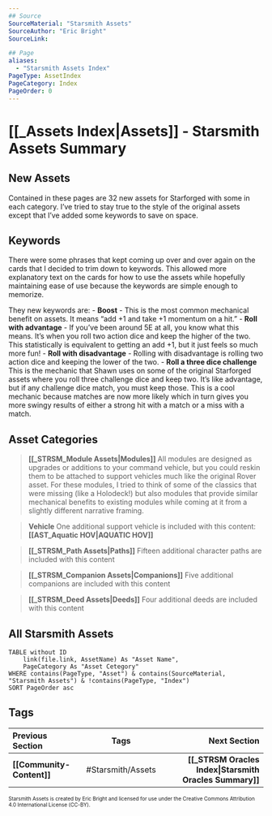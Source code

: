 ```yaml
---
## Source
SourceMaterial: "Starsmith Assets"
SourceAuthor: "Eric Bright"
SourceLink: 

## Page
aliases:
  - "Starsmith Assets Index"
PageType: AssetIndex
PageCategory: Index
PageOrder: 0
---
```

# [[_Assets Index|Assets]] - Starsmith Assets Summary

## New Assets
Contained in these pages are 32 new assets for Starforged with some in each category. I’ve tried to stay true to the style of the original assets except that I’ve added some keywords to save on space. 

## Keywords
There were some phrases that kept coming up over and over again on the cards that I decided to trim down to keywords. This allowed more explanatory text on the cards for how to use the assets while hopefully maintaining ease of use because the keywords are simple enough to memorize. 

They new keywords are: 
	- **Boost** - This is the most common mechanical benefit on assets. It means “add +1 and take +1 momentum on a hit.” 
	- **Roll with advantage** - If you’ve been around 5E at all, you know what this means. It’s when you roll two action dice and keep the higher of the two. This statistically is equivalent to getting an add +1, but it just feels so much more fun!
	- **Roll with disadvantage** - Rolling with disadvantage is rolling two action dice and keeping the lower of the two.
	- **Roll a three dice challenge** This is the mechanic that Shawn uses on some of the original Starforged assets where you roll three challenge dice and keep two. It’s like advantage, but if any challenge dice match, you must keep those. This is a cool mechanic because matches are now more likely which in turn gives you more swingy results of either a strong hit with a match or a miss with a match.

## Asset Categories
>**[[_STRSM_Module Assets|Modules]]**
>All modules are designed as upgrades or additions to your command vehicle, but you could reskin them to be attached to support vehicles much like the original Rover asset. For these modules, I tried to think of some of the classics that were missing (like a Holodeck!) but also modules that provide similar mechanical benefits to existing modules while coming at it from a slightly different narrative framing.


>**Vehicle**
> One additional support vehicle is included with this content: **[[AST_Aquatic HOV|AQUATIC HOV]]**

>**[[_STRSM_Path Assets|Paths]]**
>Fifteen additional character paths are included with this content

>**[[_STRSM_Companion Assets|Companions]]**
>Five additional companions are included with this content

>**[[_STRSM_Deed Assets|Deeds]]**
>Four additional deeds are included with this content

## All Starsmith Assets

```dataview
TABLE without ID
	link(file.link, AssetName) As "Asset Name",
	PageCategory As "Asset Cetegory"
WHERE contains(PageType, "Asset") & contains(SourceMaterial, "Starsmith Assets") & !contains(PageType, "Index")
SORT PageOrder asc
```

## Tags
| Previous Section | Tags | Next Section |
|:--- |:---:| ---:|
| **[[Community-Content]]** | #Starsmith/Assets | **[[_STRSM Oracles Index\|Starsmith Oracles Summary]]** |

<font size=-2>Starsmith Assets is created by Eric Bright and licensed for use under the Creative Commons Attribution 4.0 International License (CC-BY).</font>

